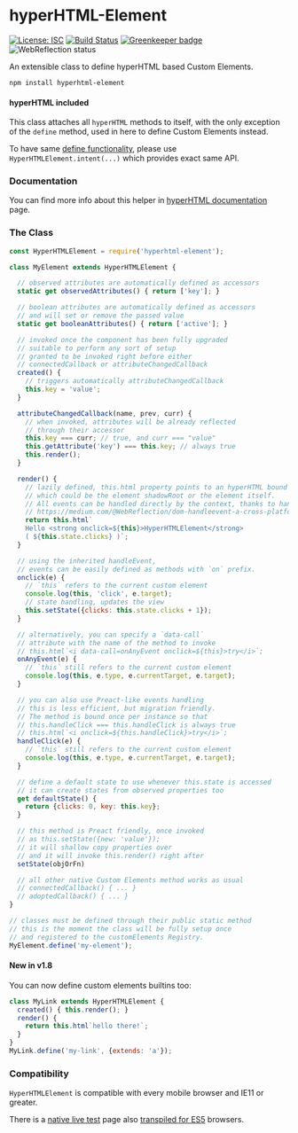 # hyperHTML-Element

[![License: ISC](https://img.shields.io/badge/License-ISC-yellow.svg)](https://opensource.org/licenses/ISC) [![Build Status](https://travis-ci.org/WebReflection/hyperHTML-Element.svg?branch=master)](https://travis-ci.org/WebReflection/hyperHTML-Element) [![Greenkeeper badge](https://badges.greenkeeper.io/WebReflection/hyperHTML-Element.svg)](https://greenkeeper.io/) ![WebReflection status](https://offline.report/status/webreflection.svg)

An extensible class to define hyperHTML based Custom Elements.

`npm install hyperhtml-element`

#### hyperHTML included

This class attaches all `hyperHTML` methods to itself,
with the only exception of the `define` method,
used in here to define Custom Elements instead.

To have same [define functionality](https://viperhtml.js.org/hyperhtml/documentation/#api-3),
please use `HyperHTMLElement.intent(...)` which provides exact same API.


### Documentation

You can find more info about this helper in [hyperHTML documentation](https://viperhtml.js.org/hyperhtml/documentation/#components-2) page.



### The Class

```js
const HyperHTMLElement = require('hyperhtml-element');

class MyElement extends HyperHTMLElement {

  // observed attributes are automatically defined as accessors
  static get observedAttributes() { return ['key']; }

  // boolean attributes are automatically defined as accessors
  // and will set or remove the passed value
  static get booleanAttributes() { return ['active']; }

  // invoked once the component has been fully upgraded
  // suitable to perform any sort of setup
  // granted to be invoked right before either
  // connectedCallback or attributeChangedCallback
  created() {
    // triggers automatically attributeChangedCallback
    this.key = 'value';
  }

  attributeChangedCallback(name, prev, curr) {
    // when invoked, attributes will be already reflected
    // through their accessor
    this.key === curr; // true, and curr === "value"
    this.getAttribute('key') === this.key; // always true
    this.render();
  }

  render() {
    // lazily defined, this.html property points to an hyperHTML bound context
    // which could be the element shadowRoot or the element itself.
    // All events can be handled directly by the context, thanks to handleEvent
    // https://medium.com/@WebReflection/dom-handleevent-a-cross-platform-standard-since-year-2000-5bf17287fd38
    return this.html`
    Hello <strong onclick=${this}>HyperHTMLElement</strong>
    ( ${this.state.clicks} )`;
  }

  // using the inherited handleEvent,
  // events can be easily defined as methods with `on` prefix.
  onclick(e) {
    // `this` refers to the current custom element
    console.log(this, 'click', e.target);
    // state handling, updates the view
    this.setState({clicks: this.state.clicks + 1});
  }

  // alternatively, you can specify a `data-call`
  // attribute with the name of the method to invoke
  // this.html`<i data-call=onAnyEvent onclick=${this}>try</i>`;
  onAnyEvent(e) {
    // `this` still refers to the current custom element
    console.log(this, e.type, e.currentTarget, e.target);
  }

  // you can also use Preact-like events handling
  // this is less efficient, but migration friendly.
  // The method is bound once per instance so that
  // this.handleClick === this.handleClick is always true
  // this.html`<i onclick=${this.handleClick}>try</i>`;
  handleClick(e) {
    // `this` still refers to the current custom element
    console.log(this, e.type, e.currentTarget, e.target);
  }

  // define a default state to use whenever this.state is accessed
  // it can create states from observed properties too
  get defaultState() {
    return {clicks: 0, key: this.key};
  }

  // this method is Preact friendly, once invoked
  // as this.setState({new: 'value'});
  // it will shallow copy properties over
  // and it will invoke this.render() right after
  setState(objOrFn)

  // all other native Custom Elements method works as usual
  // connectedCallback() { ... }
  // adoptedCallback() { ... }
}

// classes must be defined through their public static method
// this is the moment the class will be fully setup once
// and registered to the customElements Registry.
MyElement.define('my-element');
```

#### New in v1.8

You can now define custom elements builtins too:
```js
class MyLink extends HyperHTMLElement {
  created() { this.render(); }
  render() {
    return this.html`hello there!`;
  }
}
MyLink.define('my-link', {extends: 'a'});
```


### Compatibility

`HyperHTMLElement` is compatible with every mobile browser and IE11 or greater.

There is a [native live test](https://webreflection.github.io/hyperHTML-Element/test/) page also [transpiled for ES5](https://webreflection.github.io/hyperHTML-Element/test/?es5) browsers.


